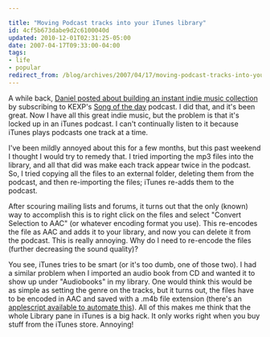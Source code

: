 ```yaml
---

title: "Moving Podcast tracks into your iTunes library"
id: 4cf5b673dabe9d2c6100040d
updated: 2010-12-01T02:31:25-05:00
date: 2007-04-17T09:33:00-04:00
tags:
- life
- popular
redirect_from: /blog/archives/2007/04/17/moving-podcast-tracks-into-your-itunes-library/
---
```


A while back, [Daniel posted about building an instant indie music collection](http://ifstatement.blogspot.com/2006/06/howto-build-and-instant-indie-music.html) by subscribing to KEXP's [Song of the day](http://kexp.org/podcasting/podcasting.asp#song) podcast. I did that, and it's been great. Now I have all this great indie music, but the problem is that it's locked up in an iTunes podcast. I can't continually listen to it because iTunes plays podcasts one track at a time.

I've been mildly annoyed about this for a few months, but this past weekend I thought I would try to remedy that. I tried importing the mp3 files into the library, and all that did was make each track appear twice in the podcast. So, I tried copying all the files to an external folder, deleting them from the podcast, and then re-importing the files; iTunes re-adds them to the podcast.

After scouring mailing lists and forums, it turns out that the only (known) way to accomplish this is to right click on the files and select "Convert Selection to AAC" (or whatever encoding format you use). This re-encodes the file as AAC and adds it to your library, and now you can delete it from the podcast. This is really annoying. Why do I need to re-encode the files (further decreasing the sound quality)?

You see, iTunes tries to be smart (or it's too dumb, one of those two). I had a similar problem when I imported an audio book from CD and wanted it to show up under "Audiobooks" in my library. One would think this would be as simple as setting the genre on the tracks, but it turns out, the files have to be encoded in AAC and saved with a .m4b file extension (there's an [applescript available to automate this](http://dougscripts.com/itunes/scripts/scripts07.php?page=1#makebookmarkable)). All of this makes me think that the whole Library pane in iTunes is a big hack. It only works right when you buy stuff from the iTunes store. Annoying!
